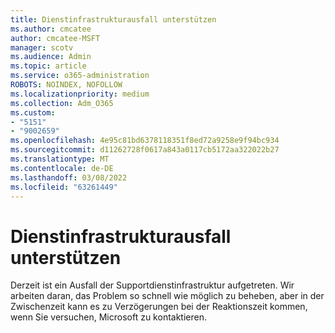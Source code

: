 ```yaml
---
title: Dienstinfrastrukturausfall unterstützen
ms.author: cmcatee
author: cmcatee-MSFT
manager: scotv
ms.audience: Admin
ms.topic: article
ms.service: o365-administration
ROBOTS: NOINDEX, NOFOLLOW
ms.localizationpriority: medium
ms.collection: Adm_O365
ms.custom:
- "5151"
- "9002659"
ms.openlocfilehash: 4e95c81bd6378118351f8ed72a9258e9f94bc934
ms.sourcegitcommit: d11262728f0617a843a0117cb5172aa322022b27
ms.translationtype: MT
ms.contentlocale: de-DE
ms.lasthandoff: 03/08/2022
ms.locfileid: "63261449"
---
```

# <a name="support-service-infrastructure-outage"></a>Dienstinfrastrukturausfall unterstützen

Derzeit ist ein Ausfall der Supportdienstinfrastruktur aufgetreten. Wir arbeiten daran, das Problem so schnell wie möglich zu beheben, aber in der Zwischenzeit kann es zu Verzögerungen bei der Reaktionszeit kommen, wenn Sie versuchen, Microsoft zu kontaktieren.

